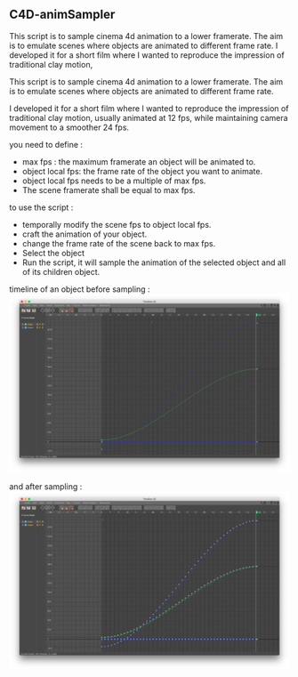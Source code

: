 C4D-animSampler
---------------

This script is to sample cinema 4d  animation to a lower framerate. The aim  is to emulate scenes where objects are animated to different frame rate.     I developed it for a short film where I wanted to reproduce the impression of traditional clay motion,

This script is to sample cinema 4d  animation to a lower framerate. The aim  is to emulate scenes where objects are animated to different frame rate.

I developed it for a short film where I wanted to reproduce the impression of traditional clay motion, usually animated at 12 fps, while maintaining camera movement to a smoother 24 fps.

you need to define :
- max fps : the maximum framerate an object will be animated to.
- object local fps: the frame rate of the object you want to animate.
- object local fps needs to be a multiple of max fps.
- The scene framerate shall be equal to max fps. 

to use the script :

- temporally modify the scene fps to object local fps.
- craft the animation of your object.
- change the frame rate of the scene back to max fps.
- Select the object
- Run the script, it will sample the animation of the selected object and all of its children object.

timeline of an object before sampling : 
![Alt text](etc/original.png?raw=true "timeline_orignal")

and after sampling : 
![Alt text](etc/sampled.png?raw=true "timeline_sampled")